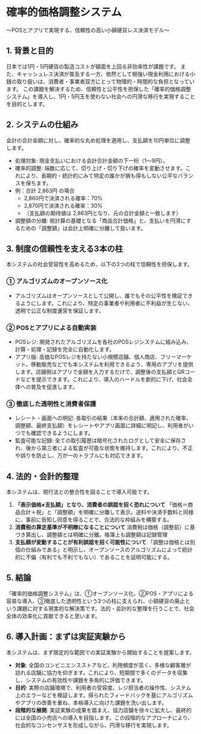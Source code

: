 # 確率的価格調整システム
〜POSとアプリで実現する、信頼性の高い小額硬貨レス決済モデル〜

## 1. 背景と目的
日本では1円・5円硬貨の製造コストが額面を上回る非効率性が課題です。
また、キャッシュレス決済が普及する一方、依然として根強い現金利用における小銭の取り扱いは、消費者・事業者双方にとって物理的・時間的な負担となっています。
この課題を解決するため、信頼性と公平性を担保した「確率的価格調整システム」を導入し、1円・5円玉を使わない社会への円滑な移行を実現することを目的とします。

## 2. システムの仕組み
会計の合計金額に対し、確率的な丸め処理を適用し、支払額を10円単位に調整します。
*	処理対象: 現金支払いにおける会計合計金額の下一桁（1〜9円）。
*	確率的調整: 端数に応じて、切り上げ・切り下げの確率を変動させます。これにより、長期的・統計的にみて特定の誰かが損も得もしない公平なバランスを保ちます。
  *	例：合計 2,863円 の場合
    *	2,860円で決済される確率：70%
    *	2,870円で決済される確率：30%
    *	（支払額の期待値は 2,863円となり、元の合計金額と一致します）
*	調整額の分離: 税計算の基礎となる「商品合計価格」と、支払いを円滑にするための「調整額」は会計上明確に分離して扱います。

## 3. 制度の信頼性を支える3本の柱
本システムの社会受容性を高めるため、以下の3つの柱で信頼性を担保します。
### ① アルゴリズムのオープンソース化
*	アルゴリズムはオープンソースとして公開し、誰でもその公平性を検証できるようにします。これにより、特定の事業者や利用者に不利益が生じない、透明で公正な制度運営を保証します。
### ② POSとアプリによる自動実装
*	POSレジ: 開発されたアルゴリズムを各社のPOSレジシステムに組み込み、計算・処理・記録を完全に自動化します。
*	アプリ版: 高価なPOSレジを持たない小規模店舗、個人商店、フリーマーケット、移動販売などでも本システムを利用できるよう、専用のアプリを提供します。店舗側はアプリで金額を入力するだけで、調整後の支払額とQRコードなどを提示できます。これにより、導入のハードルを劇的に下げ、社会全体への普及を促進します。
### ③ 徹底した透明性と消費者保護
*	レシート・画面への明記: 各取引の結果（本来の合計額、適用された確率、調整額、最終支払額）をレシートやアプリ画面に詳細に明記し、利用者がいつでも確認できるようにします。
*	監査可能な記録: 全ての取引履歴は暗号化されたログとして安全に保存され、後から第三者による監査が可能な状態を維持します。これにより、不正や誤りを防止し、万が一のトラブルにも対応できます。

## 4. 法的・会計的整理
本システムは、現行法との整合性を図ることで導入可能です。
1. **「表示価格≠支払額」となり、消費者の誤認を招く恐れについて**
   「価格＝商品合計＋税」と「調整額」を明確に分離して表示。送料や決済手数料と同様に、事前に告知し同意を得ることで、合法的な枠組みを構築する。
2. **消費税の算定基準が不明瞭になることについて**
   消費税は価格（調整前）に基づき算出し、調整額とは明確に分離。帳簿上も調整額は記録管理
3. **支払額が変動することが有利誤認を招く可能性について**
   「調整は価格とは別個の仕組みである」と明示し、オープンソースのアルゴリズムによって統計的に不偏（有利でも不利でもない）であることを証明可能にする。

## 5. 結論
「確率的価格調整システム」は、①オープンソース化、②POS・アプリによる容易な導入、③徹底した透明性という3つの柱に支えられ、小額硬貨の廃止という課題に対する現実的な解決策です。法的・会計的な整理を行うことで、社会全体の効率化に貢献できると思います。

## 6. 導入計画：まずは実証実験から
本システムは、まず限定的な範囲での実証実験から開始することを提案します。
*   **対象**: 全国のコンビニエンスストアなど、利用頻度が高く、多様な顧客層が訪れる店舗に協力を仰ぎます。これにより、短期間で多くのデータを収集し、システムの有効性や課題を多角的に評価できます。
*   **目的**: 実際の店舗環境で、利用者の受容度、レジ担当者の操作性、システム上のエラーなどを検証します。得られたフィードバックを基にアルゴリズムやアプリの改善を重ね、本格導入に向けた課題を洗い出します。
*   **段階的な展開**: 実証実験の成果を踏まえ、協力店舗を徐々に拡大し、最終的には全国の小売店への導入を目指します。この段階的なアプローチにより、社会的なコンセンサスを形成しながら、円滑な移行を実現します。